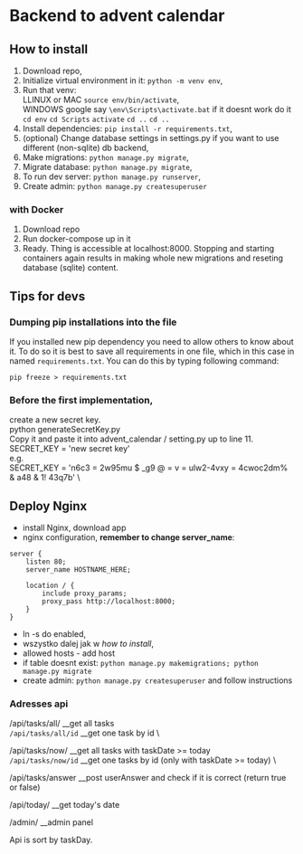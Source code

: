 # Backend to advent calendar

## How to install
1. Download repo, 
2. Initialize virtual environment in it: `python -m venv env`,
3. Run that venv: \
    LLINUX or MAC `source env/bin/activate`, \
    WINDOWS google say `\env\Scripts\activate.bat` if it doesnt work do it `cd env` `cd Scripts` `activate` `cd ..` `cd ..`
4. Install dependencies: `pip install -r requirements.txt`,
5. (optional) Change database settings in settings.py if you want to use different (non-sqlite) db backend, 
6. Make migrations: `python manage.py migrate`,
7. Migrate database: `python manage.py migrate`,
8. To run dev server: `python manage.py runserver`,
9. Create admin: `python manage.py createsuperuser`

### with Docker
1. Download repo
2. Run docker-compose up in it
3. Ready. Thing is accessible at localhost:8000. Stopping and starting containers again results in making whole new migrations and reseting database (sqlite) content. 

## Tips for devs

### Dumping pip installations into the file
If you installed new pip dependency you need to allow others to know about it. To do so it is best to save all requirements
in one file, which in this case in named `requirements.txt`. You can do this by typing following command: 

`pip freeze > requirements.txt`

### Before the first implementation, 
create a new secret key. \
python generateSecretKey.py \
Copy it and paste it into advent_calendar / setting.py up to line 11. \
SECRET_KEY = 'new secret key' \
e.g. \
SECRET_KEY = 'n6c3 = 2w95mu $ _g9 @ = v = ulw2-4vxy = 4cwoc2dm% & a48 & 1! 43q7b' \

## Deploy Nginx
- install Nginx, download app
- nginx configuration, **remember to change server_name**: 
```
server {
    listen 80;
    server_name HOSTNAME_HERE;

    location / {
        include proxy_params;
        proxy_pass http://localhost:8000;
    }
}
```
- ln -s do enabled,
- wszystko dalej jak w *how to install*,
- allowed hosts - add host
- if table doesnt exist: `python manage.py makemigrations; python manage.py migrate`
- create admin: `python manage.py createsuperuser` and follow instructions

### Adresses api
/api/tasks/all/     __get all tasks \
`/api/tasks/all/id`     __get one task by id \

/api/tasks/now/     __get all tasks with taskDate >= today \
`/api/tasks/now/id`    __get one tasks by id (only with taskDate >= today) \

/api/tasks/answer     __post userAnswer and check if it is correct (return true or false)

/api/today/     __get today's date

/admin/     __admin panel

Api is sort by taskDay.
